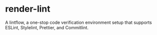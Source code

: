 # render-lint
A lintflow, a one-stop code verification environment setup that supports ESLint, Stylelint, Prettier, and Commitlint.
